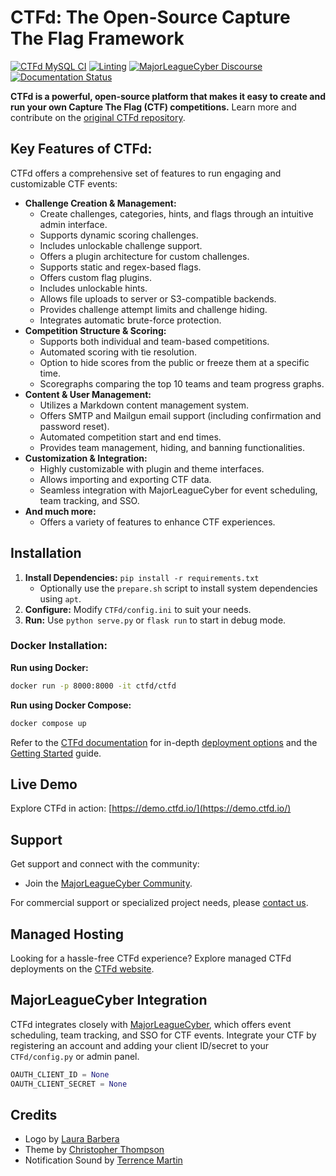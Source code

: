 # CTFd: The Open-Source Capture The Flag Framework

[![CTFd MySQL CI](https://github.com/CTFd/CTFd/workflows/CTFd%20MySQL%20CI/badge.svg?branch=master)](https://github.com/CTFd/CTFd/actions)
[![Linting](https://github.com/CTFd/CTFd/workflows/Linting/badge.svg?branch=master)](https://github.com/CTFd/CTFd/actions)
[![MajorLeagueCyber Discourse](https://img.shields.io/discourse/status?server=https%3A%2F%2Fcommunity.majorleaguecyber.org%2F)](https://community.majorleaguecyber.org/)
[![Documentation Status](https://api.netlify.com/api/v1/badges/6d10883a-77bb-45c1-a003-22ce1284190e/deploy-status)](https://docs.ctfd.io)

**CTFd is a powerful, open-source platform that makes it easy to create and run your own Capture The Flag (CTF) competitions.**  Learn more and contribute on the [original CTFd repository](https://github.com/CTFd/CTFd).

## Key Features of CTFd:

CTFd offers a comprehensive set of features to run engaging and customizable CTF events:

*   **Challenge Creation & Management:**
    *   Create challenges, categories, hints, and flags through an intuitive admin interface.
    *   Supports dynamic scoring challenges.
    *   Includes unlockable challenge support.
    *   Offers a plugin architecture for custom challenges.
    *   Supports static and regex-based flags.
    *   Offers custom flag plugins.
    *   Includes unlockable hints.
    *   Allows file uploads to server or S3-compatible backends.
    *   Provides challenge attempt limits and challenge hiding.
    *   Integrates automatic brute-force protection.
*   **Competition Structure & Scoring:**
    *   Supports both individual and team-based competitions.
    *   Automated scoring with tie resolution.
    *   Option to hide scores from the public or freeze them at a specific time.
    *   Scoregraphs comparing the top 10 teams and team progress graphs.
*   **Content & User Management:**
    *   Utilizes a Markdown content management system.
    *   Offers SMTP and Mailgun email support (including confirmation and password reset).
    *   Automated competition start and end times.
    *   Provides team management, hiding, and banning functionalities.
*   **Customization & Integration:**
    *   Highly customizable with plugin and theme interfaces.
    *   Allows importing and exporting CTF data.
    *   Seamless integration with MajorLeagueCyber for event scheduling, team tracking, and SSO.
*   **And much more:**
    *   Offers a variety of features to enhance CTF experiences.

## Installation

1.  **Install Dependencies:** `pip install -r requirements.txt`
    *   Optionally use the `prepare.sh` script to install system dependencies using `apt`.
2.  **Configure:** Modify `CTFd/config.ini` to suit your needs.
3.  **Run:** Use `python serve.py` or `flask run` to start in debug mode.

### Docker Installation:

**Run using Docker:**
```bash
docker run -p 8000:8000 -it ctfd/ctfd
```

**Run using Docker Compose:**
```bash
docker compose up
```

Refer to the [CTFd documentation](https://docs.ctfd.io/) for in-depth [deployment options](https://docs.ctfd.io/docs/deployment/installation) and the [Getting Started](https://docs.ctfd.io/tutorials/getting-started/) guide.

## Live Demo

Explore CTFd in action: [https://demo.ctfd.io/](https://demo.ctfd.io/)

## Support

Get support and connect with the community:

*   Join the [MajorLeagueCyber Community](https://community.majorleaguecyber.org/).

For commercial support or specialized project needs, please [contact us](https://ctfd.io/contact/).

## Managed Hosting

Looking for a hassle-free CTFd experience? Explore managed CTFd deployments on the [CTFd website](https://ctfd.io/).

## MajorLeagueCyber Integration

CTFd integrates closely with [MajorLeagueCyber](https://majorleaguecyber.org/), which offers event scheduling, team tracking, and SSO for CTF events. Integrate your CTF by registering an account and adding your client ID/secret to your `CTFd/config.py` or admin panel.

```python
OAUTH_CLIENT_ID = None
OAUTH_CLIENT_SECRET = None
```

## Credits

*   Logo by [Laura Barbera](http://www.laurabb.com/)
*   Theme by [Christopher Thompson](https://github.com/breadchris)
*   Notification Sound by [Terrence Martin](https://soundcloud.com/tj-martin-composer)